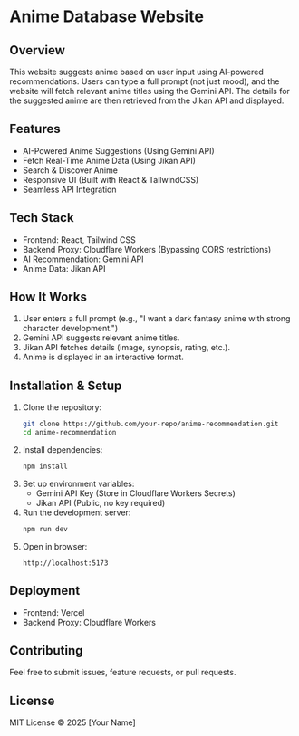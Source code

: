 # Anime Database Website

## Overview
This website suggests anime based on user input using AI-powered recommendations. Users can type a full prompt (not just mood), and the website will fetch relevant anime titles using the Gemini API. The details for the suggested anime are then retrieved from the Jikan API and displayed.

## Features
- AI-Powered Anime Suggestions (Using Gemini API)
- Fetch Real-Time Anime Data (Using Jikan API)
- Search & Discover Anime
- Responsive UI (Built with React & TailwindCSS)
- Seamless API Integration

## Tech Stack
- Frontend: React, Tailwind CSS
- Backend Proxy: Cloudflare Workers (Bypassing CORS restrictions)
- AI Recommendation: Gemini API
- Anime Data: Jikan API

## How It Works
1. User enters a full prompt (e.g., "I want a dark fantasy anime with strong character development.")
2. Gemini API suggests relevant anime titles.
3. Jikan API fetches details (image, synopsis, rating, etc.).
4. Anime is displayed in an interactive format.

## Installation & Setup
1. Clone the repository:
   ```sh
   git clone https://github.com/your-repo/anime-recommendation.git
   cd anime-recommendation
   ```
2. Install dependencies:
   ```sh
   npm install
   ```
3. Set up environment variables:
   - Gemini API Key (Store in Cloudflare Workers Secrets)
   - Jikan API (Public, no key required)
4. Run the development server:
   ```sh
   npm run dev
   ```
5. Open in browser:
   ```
   http://localhost:5173
   ```

## Deployment
- Frontend: Vercel
- Backend Proxy: Cloudflare Workers

## Contributing
Feel free to submit issues, feature requests, or pull requests.

## License
MIT License © 2025 [Your Name]

